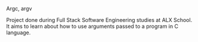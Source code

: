 Argc, argv

Project done during Full Stack Software Engineering studies at ALX School.
It aims to learn about how to use arguments passed to a program in C language.
